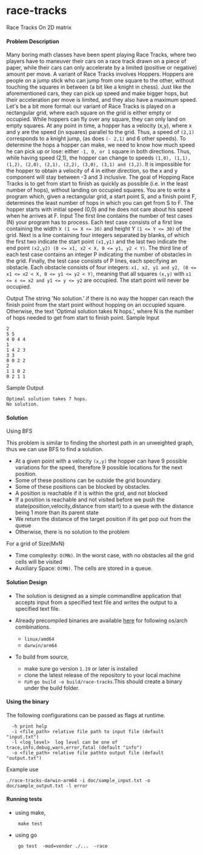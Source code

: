 # race-tracks
Race Tracks On 2D matrix

#### Problem Description

Many boring math classes have been spent playing Race Tracks, where two players have to maneuver
their cars on a race track drawn on a piece of paper, while their cars can only accelerate by a limited
(positive or negative) amount per move.
A variant of Race Tracks involves Hoppers. Hoppers are people on a jump stick who can jump from
one square to the other, without touching the squares in between (a bit like a knight in chess). Just
like the aforementioned cars, they can pick up speed and make bigger hops, but their acceleration
per move is limited, and they also have a maximum speed.
Let's be a bit more formal: our variant of Race Tracks is played on a rectangular grid, where each
square on the grid is either empty or occupied. While hoppers can fly over any square, they can only
land on empty squares. At any point in time, a hopper has a velocity (x,y), where x and y are the
speed (in squares) parallel to the grid. Thus, a speed of `(2,1)` corresponds to a knight jump, (as does `(-
2,1)` and 6 other speeds).
To determine the hops a hopper can make, we need to know how much speed he can pick up or lose:
either `-1, 0, or 1` square in both directions. Thus, while having speed (2,1), the hopper can change to
speeds `(1,0), (1,1), (1,2), (2,0), (2,1), (2,2), (3,0), (3,1) and (3,2)`. It is impossible for the hopper to
obtain a velocity of 4 in either direction, so the x and y component will stay between -3 and 3
inclusive.
The goal of Hopping Race Tracks is to get from start to finish as quickly as possible (i.e. in the least
number of hops), without landing on occupied squares. You are to write a program which, given a
rectangular grid, a start point S, and a finish point F, determines the least number of hops in which
you can get from S to F. The hopper starts with initial speed (0,0) and he does not care about his
speed when he arrives at F.
Input
The first line contains the number of test cases (N) your program has to process. Each test case
consists of a first line containing the width `X (1 <= X <= 30)` and height Y `(1 <= Y <= 30)` of the grid.
Next is a line containing four integers separated by blanks, of which the first two indicate the start
point `(x1,y1)` and the last two indicate the end point `(x2,y2) (0 <= x1, x2 < X, 0 <= y1, y2 < Y)`. The
third line of each test case contains an integer P indicating the number of obstacles in the grid.
Finally, the test case consists of P lines, each specifying an obstacle. Each obstacle consists of four
integers: `x1, x2, y1 and y2, (0 <= x1 <= x2 < X, 0 <= y1 <= y2 < Y)`, meaning that all squares `(x,y)` with
`x1 <= x <= x2 and y1 <= y <= y2` are occupied. The start point will never be occupied.

Output
The string 'No solution.' if there is no way the hopper can reach the finish point from the start point
without hopping on an occupied square. Otherwise, the text 'Optimal solution takes N hops.', where
N is the number of hops needed to get from start to finish point.
Sample Input
```text
2
5 5
4 0 4 4
1
1 4 2 3
3 3
0 0 2 2
2
1 1 0 2
0 2 1 1
```
Sample Output
```text
Optimal solution takes 7 hops.
No solution.
```
#### Solution

Using BFS

This problem is similar to finding the shortest path in an unweighted graph, thus we can use BFS to find a solution.

- At a given point with a velocity `(x,y)` the hopper can have 9 possible variations for the speed, therefore 9 possible
locations for the next position.
- Some of these positions can be outside the grid boundary.
- Some of these positions can be blocked by obstacles.
- A position is reachable if it is within the grid, and not blocked
- If a position is reachable and not visited before we push the state(position,velocity,distance from start) to a queue 
with the distance being 1 more than its parent state
- We return the distance of the target position if its get pop out from the queue
- Otherwise, there is no solution to the problem

For a grid of Size(MxN)
- Time complexity: `O(MN)`. In the worst case, with no obstacles all the grid cells will be visited
- Auxiliary Space: `O(MN)`. The cells are stored in a queue.



#### Solution Design

- The solution is designed as a simple commandline application that accepts input from a specified text file and writes
the output to a specified text file.
- Already precompiled binaries are available [here](build) for following os/arch combinations.
  - `linux/amd64`
  - `darwin/arm64`
  
- To build from source,
  - make sure go version `1.19` or later is installed
  - clone the latest release of the repository to your local machine
  - run `go build -o build/race-tracks`.This should create a binary under the build folder.

#### Using the binary 

The following configurations can be passed as flags at runtime.

```text
  -h print help
  -i <file_path> relative file path to input file (default "input.txt")
  -l <log_level>  log level can be one of trace,info,debug,warn,error,fatal (default "info")
  -o <file_path> relative file pathto output file (default "output.txt")
```
Example use 

```
./race-tracks-darwin-arm64 -i doc/sample_input.txt -o doc/sample_output.txt -l error
```

#### Running tests

- using make,
  ```shell
   make test
  ```
- using go
  ```shell
   go test  -mod=vendor ./...  -race
  ```
  
